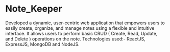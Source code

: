 # Note_Keeper
Developed a dynamic, user-centric web application that empowers users to easily create, organize, and manage notes using a flexible and intuitive interface. It allows users to perform basic CRUD ( Create, Read, Update, and Delete ) operations on the note. Technologies used:- ReactJS, ExpressJS, MongoDB and NodeJS.
